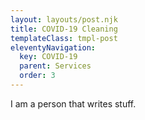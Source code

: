 ```yaml
---
layout: layouts/post.njk
title: COVID-19 Cleaning
templateClass: tmpl-post
eleventyNavigation:
  key: COVID-19
  parent: Services
  order: 3
---
```


I am a person that writes stuff.
